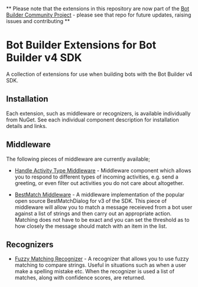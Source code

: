 ** Please note that the extensions in this repository are now part of the [Bot Builder Community Project](https://www.github.com/garypretty/botbuilder-community) - please see that repo for future updates, raising issues and contributing **

# Bot Builder Extensions for Bot Builder v4 SDK

A collection of extensions for use when building bots with the Bot Builder v4 SDK.

## Installation

Each extension, such as middleware or recognizers, is available individually from NuGet. See each individual component description for installation details and links.

## Middleware

The following pieces of middleware are currently available;

* [Handle Activity Type Middleware](https://github.com/garypretty/botbuilder-dotnet-extensions/tree/master/libraries/GaryPretty.Bot.Builder.Middleware.HandleActivityType) - Middleware component which allows you to respond to different types of incoming activities, e.g. send a greeting, or even filter out activities you do not care about altogether.

* [BestMatch Middleware](https://github.com/garypretty/botbuilder-dotnet-extensions/tree/master/libraries/GaryPretty.Bot.Builder.Middleware.BestMatch) - A middleware implementation of the popular open source BestMatchDialog for v3 of the SDK. This piece of middleware will allow you to match a message receieved from a bot user against a list of strings and then carry out an appropriate action. Matching does not have to be exact and you can set the threshold as to how closely the message should match with an item in the list.

## Recognizers

* [Fuzzy Matching Recognizer](https://github.com/garypretty/botbuilder-dotnet-extensions/tree/master/libraries/GaryPretty.Bot.Builder.Recognizers.FuzzyRecognizer) - A recognizer that allows you to use fuzzy matching to compare strings.  Useful in situations such as when a user make a spelling mistake etc. When the recognizer is used a list of matches, along with confidence scores, are returned.
